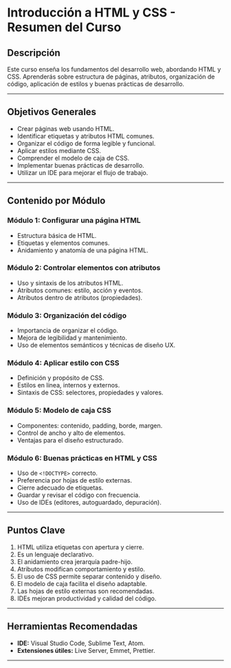 # Introducción a HTML y CSS - Resumen del Curso

## Descripción
Este curso enseña los fundamentos del desarrollo web, abordando HTML y CSS. Aprenderás sobre estructura de páginas, atributos, organización de código, aplicación de estilos y buenas prácticas de desarrollo.

---

## Objetivos Generales
- Crear páginas web usando HTML.
- Identificar etiquetas y atributos HTML comunes.
- Organizar el código de forma legible y funcional.
- Aplicar estilos mediante CSS.
- Comprender el modelo de caja de CSS.
- Implementar buenas prácticas de desarrollo.
- Utilizar un IDE para mejorar el flujo de trabajo.

---

## Contenido por Módulo

### Módulo 1: Configurar una página HTML
- Estructura básica de HTML.
- Etiquetas y elementos comunes.
- Anidamiento y anatomía de una página HTML.

### Módulo 2: Controlar elementos con atributos
- Uso y sintaxis de los atributos HTML.
- Atributos comunes: estilo, acción y eventos.
- Atributos dentro de atributos (propiedades).

### Módulo 3: Organización del código
- Importancia de organizar el código.
- Mejora de legibilidad y mantenimiento.
- Uso de elementos semánticos y técnicas de diseño UX.

### Módulo 4: Aplicar estilo con CSS
- Definición y propósito de CSS.
- Estilos en línea, internos y externos.
- Sintaxis de CSS: selectores, propiedades y valores.

### Módulo 5: Modelo de caja CSS
- Componentes: contenido, padding, borde, margen.
- Control de ancho y alto de elementos.
- Ventajas para el diseño estructurado.

### Módulo 6: Buenas prácticas en HTML y CSS
- Uso de `<!DOCTYPE>` correcto.
- Preferencia por hojas de estilo externas.
- Cierre adecuado de etiquetas.
- Guardar y revisar el código con frecuencia.
- Uso de IDEs (editores, autoguardado, depuración).

---

## Puntos Clave
1. HTML utiliza etiquetas con apertura y cierre.
2. Es un lenguaje declarativo.
3. El anidamiento crea jerarquía padre-hijo.
4. Atributos modifican comportamiento y estilo.
5. El uso de CSS permite separar contenido y diseño.
6. El modelo de caja facilita el diseño adaptable.
7. Las hojas de estilo externas son recomendadas.
8. IDEs mejoran productividad y calidad del código.

---

## Herramientas Recomendadas
- **IDE:** Visual Studio Code, Sublime Text, Atom.
- **Extensiones útiles:** Live Server, Emmet, Prettier.

---

